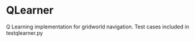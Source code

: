 # QLearner
Q Learning implementation for gridworld navigation. Test cases included in testqlearner.py
